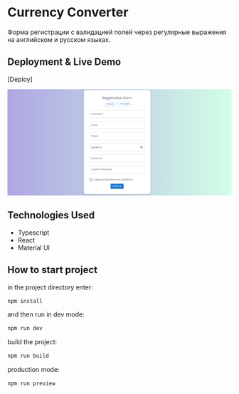 # Currency Converter

Форма регистрации с валидацией полей через регулярные выражения на английском и русском языках.

## Deployment & Live Demo

[Deploy]

<img src='./src/assets/preview.png' alt="preview" />

## Technologies Used

- Typescript
- React
- Material UI

## How to start project

in the project directory enter:

```js
npm install
```

and then run in dev mode:

```js
npm run dev
```

build the project:

```js
npm run build
```

production mode:

```js
npm run preview
```
